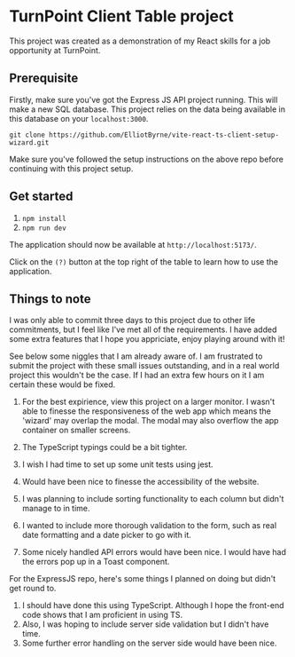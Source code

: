 # TurnPoint Client Table project

This project was created as a demonstration of my React skills for a job opportunity at TurnPoint.

## Prerequisite

Firstly, make sure you've got the Express JS API project running. This will make a new SQL database. This project relies on the data being available in this database on your `localhost:3000`.

`git clone https://github.com/ElliotByrne/vite-react-ts-client-setup-wizard.git`

Make sure you've followed the setup instructions on the above repo before continuing with this project setup.

## Get started

1. `npm install`
2. `npm run dev`

The application should now be available at `http://localhost:5173/`.

Click on the `(?)` button at the top right of the table to learn how to use the application.

## Things to note

I was only able to commit three days to this project due to other life commitments, but I feel like I've met all of the requirements. I have added some extra features that I hope you appriciate, enjoy playing around with it!

See below some niggles that I am already aware of. I am frustrated to submit the project with these small issues outstanding, and in a real world project this wouldn't be the case. If I had an extra few hours on it I am certain these would be fixed.

1. For the best expirience, view this project on a larger monitor. I wasn't able to finesse the responsiveness of the web app which means the 'wizard' may overlap the modal. The modal may also overflow the app container on smaller screens.

2. The TypeScript typings could be a bit tighter.

3. I wish I had time to set up some unit tests using jest.

4. Would have been nice to finesse the accessibility of the website.

5. I was planning to include sorting functionality to each column but didn't manage to in time.

6. I wanted to include more thorough validation to the form, such as real date formatting and a date picker to go with it.

7. Some nicely handled API errors would have been nice. I would have had the errors pop up in a Toast component.

For the ExpressJS repo, here's some things I planned on doing but didn't get round to.

1. I should have done this using TypeScript. Although I hope the front-end code shows that I am proficient in using TS.
2. Also, I was hoping to include server side validation but I didn't have time.
3. Some further error handling on the server side would have been nice.
